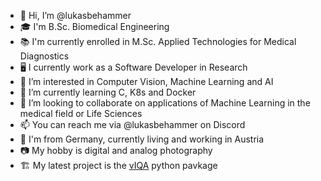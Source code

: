 - 👋 Hi, I’m @lukasbehammer
- 🎓 I'm B.Sc. Biomedical Engineering
- 📚 I'm currently enrolled in M.Sc. Applied Technologies for Medical Diagnostics
- 🖥️ I currently work as a Software Developer in Research
- 👀 I’m interested in Computer Vision, Machine Learning and AI
- 🌱 I’m currently learning C, K8s and Docker
- 💞️ I’m looking to collaborate on applications of Machine Learning in the medical field or Life Sciences
- 📫 You can reach me via @lukasbehammer on Discord
- 📌 I'm from Germany, currently living and working in Austria
- 📷 My hobby is digital and analog photography
- 🏗️ My latest project is the [vIQA](https://github.com/3dct/vIQA) python pavkage

<!---
lukasbehammer/lukasbehammer is a ✨ special ✨ repository because its `README.md` (this file) appears on your GitHub profile.
You can click the Preview link to take a look at your changes.
--->
